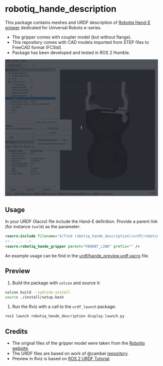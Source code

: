 # robotiq_hande_description

This package contains meshes and URDF description of [Robotiq Hand-E gripper](https://robotiq.com/products/hand-e-adaptive-robot-gripper) dedicated for Universal Robots e-series.

- The gripper comes with coupler model (but without flange).
- This repository comes with CAD models imported from STEP files to FreeCAD format (FCStd).
- Package has been developed and tested in ROS 2 Humble.

![hande_model](docs/hande_rviz.gif)

## Usage

In your URDF (Xacro) file include the Hand-E definition. Provide a parent link (for instance `tool0`) as the parameter:

```xml
<xacro:include filename="$(find robotiq_hande_description)/urdf/robotiq_hande_gripper.xacro" />
<!-- ... -->
<xacro:robotiq_hande_gripper parent="PARENT_LINK" prefix="" />
```

An example usage can be find in the [urdf/hande_preview.urdf.xacro](./urdf/hande_preview.urdf.xacro) file.

## Preview

1. Build the package with `colcon` and source it:
```bash
colcon build --symlink-install
source ./install/setup.bash
```
1. Run the Rviz with a call to the `urdf_launch` package:
```bash
ros2 launch robotiq_hande_description display.launch.py
```

## Credits
- The orignal files of the gripper model were taken from the [Robotiq website](https://robotiq.com/products/hand-e-adaptive-robot-gripper).
- The URDF files are based on work of @cambel [repository](https://github.com/cambel/robotiq.git).
- Preview in Rviz is based on [ROS 2 URDF Tutorial](https://github.com/ros/urdf_tutorial/tree/ros2/).